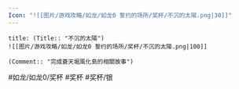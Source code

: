```yaml
---
Icon: "![[图片/游戏攻略/如龙/如龙0 誓约的场所/奖杯/不沉的太陽.png|30]]"
---
```

```ad-common-silver-trophy
title: (Title:: "不沉的太陽")
![[图片/游戏攻略/如龙/如龙0 誓约的场所/奖杯/不沉的太陽.png|100]]

(Comment:: "完成蒼天堀風化島的相關故事")
```

#如龙/如龙0/奖杯 #奖杯 #奖杯/银
